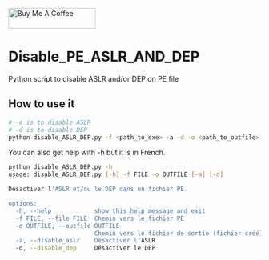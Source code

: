 <a href="https://www.buymeacoffee.com/thibaut_watrisse" target="_blank"><img src="https://cdn.buymeacoffee.com/buttons/default-orange.png" alt="Buy Me A Coffee" height="41" width="174"></a>

# Disable_PE_ASLR_AND_DEP
Python script to disable ASLR and/or DEP on PE file 

## How to use it

````bash
# -a is to disable ASLR
# -d is to disable DEP
python disable_ASLR_DEP.py -f <path_to_exe> -a -d -o <path_to_outfile>
`````

You can also get help with -h but it is in French. 

````bash
python disable_ASLR_DEP.py -h
usage: disable_ASLR_DEP.py [-h] -f FILE -o OUTFILE [-a] [-d]

Désactiver l'ASLR et/ou le DEP dans un fichier PE.

options:
  -h, --help            show this help message and exit
  -f FILE, --file FILE  Chemin vers le fichier PE
  -o OUTFILE, --outfile OUTFILE
                        Chemin vers le fichier de sortie (fichier créé)
  -a, --disable_aslr    Désactiver l'ASLR
  -d, --disable_dep     Désactiver le DEP
````
